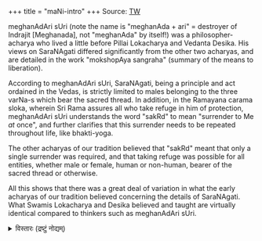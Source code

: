 +++
title = "maNi-intro"
+++
Source: [TW](https://ramanuja.org/sri/BhaktiListArchives/Article?p=dec97%2F0029.html)


meghanAdAri sUri (note the name is "meghanAda + ari" = destroyer of Indrajit [Meghanada], not "meghanAda" by itself!) was a  philosopher-acharya who lived a little before Pillai Lokacharya and Vedanta Desika. His views on SaraNAgati differed significantly from the other two acharyas, and are detailed in the work "mokshopAya sangraha" (summary of the means to liberation).  

According to meghanAdAri sUri, SaraNAgati, being a principle and act ordained in the Vedas, is strictly limited to males belonging to the three varNa-s which bear the sacred thread. In addition, in the Ramayana carama sloka, wherein Sri Rama  assures all who take refuge in him of protection, meghanAdAri sUri understands the word "sakRd" to mean "surrender to Me  *at* once", and further clarifies that this surrender needs to be repeated throughout life, like bhakti-yoga.  

The other acharyas of our tradition believed that "sakRd"  meant that only a single surrender was required, and that taking refuge was possible for all entities, whether male or female, human or non-human, bearer of the sacred thread or otherwise.

All this shows that there was a great deal of variation in what the early acharyas of our tradition believed concerning the details of SaraNAgati.  What Swamis Lokacharya and Desika believed and taught are virtually identical compared to thinkers such as meghanAdAri sUri.

<details><summary>विस्तारः (द्रष्टुं नोद्यम्)</summary>

> Why this came about is that in bhagavad aradhana we do prapatti ryt. So he interpreted it like a daily procedure to be done.  - श्रीवासः
</details>
